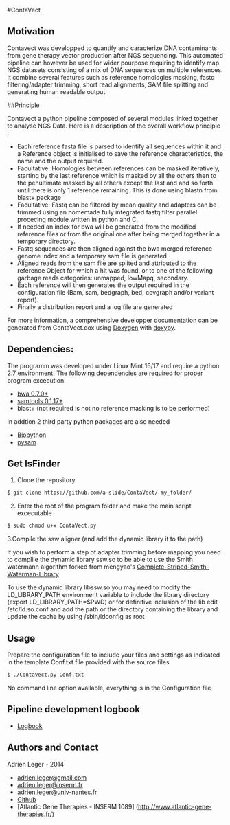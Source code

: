 #ContaVect

## Motivation
Contavect was developped to quantify and caracterize DNA contaminants from gene therapy vector production after NGS sequencing. This automated pipeline can however be used for wider pourpose requiring to identify map NGS datasets consisting of a mix of DNA sequences on multiple references. It combine several features such as reference homologies masking, fastq filtering/adapter trimming, short read alignments, SAM file splitting and generating human readable output.

##Principle

Contavect a python pipeline composed of several modules linked together to analyse NGS Data. Here is a description of the overall workflow principle :

* Each reference fasta file is parsed to identify all sequences within it and a Reference object is initialised to save the reference characteristics, the name and the output required.
* Facultative: Homologies between references can be masked iteratively, starting by the last reference which is masked by all the others then to the penultimate masked by all others except the last and and so forth until there is only 1 reference remaining. This is done using blastn from blast+ package
* Facultative: Fastq can be filtered by mean quality and adapters can be trimmed using an homemade fully integrated fastq filter parallel procecing module written in python and C.
* If needed an index for bwa will be generated from the modified reference files or from the original one after being merged together in a temporary directory.
* Fastq sequences are then aligned against the bwa merged reference genome index and a temporary sam file is generated
* Aligned reads from the sam file are splited and attributed to the reference Object for which a hit was found. or to one of the following garbage reads categories: unmapped, lowMapq, secondary.
* Each reference will then generates the output required in the configuration file (Bam, sam, bedgraph, bed, covgraph and/or variant report).
* Finally a distribution report and a log file are generated 

For more information, a comprehensive developper documentation can be generated from ContaVect.dox using [Doxygen](https://github.com/doxygen/doxygen) with [doxypy](https://github.com/0xCAFEBABE/doxypy).

## Dependencies:

The programm was developed under Linux Mint 16/17 and require a python 2.7 environment.
The following dependencies are required for proper program excecution:

* [bwa 0.7.0+](https://github.com/lh3/bwa)
* [samtools 0.1.17+](https://github.com/samtools/samtools)
* blast+ (not required is not no reference masking is to be performed) 

In addtion 2 third party python packages are also needed 

* [Biopython](https://github.com/biopython/biopython)
* [pysam](https://github.com/pysam-developers/pysam)

## Get IsFinder

1. Clone the repository
``` bash
$ git clone https://github.com/a-slide/ContaVect/ my_folder/
```

2. Enter the root of the program folder and make the main script excecutable
``` bash
$ sudo chmod u+x ContaVect.py
```

3.Compile the ssw aligner (and add the dynamic library it to the path)

If you wish to perform a step of adapter trimming before mapping you need to complile the dynamic library ssw.so to be able to use the Smith watermann algorithm forked from mengyao's [Complete-Striped-Smith-Waterman-Library](https://github.com/mengyao/Complete-Striped-Smith-Waterman-Library)

To use the dynamic library libssw.so you may need to modify the LD_LIBRARY_PATH environment
variable to include the library directory (export LD_LIBRARY_PATH=$PWD) or for definitive
inclusion of the lib edit /etc/ld.so.conf and add the path or the directory containing the
library and update the cache by using /sbin/ldconfig as root

## Usage

Prepare the configuration file to include your files and settings as indicated in the template Conf.txt file provided with the source files

``` bash
$ ./ContaVect.py Conf.txt 
```
No command line option available, everything is in the Configuration file

## Pipeline development logbook
* [Logbook](http://nbviewer.ipython.org/github/a-slide/ContaVect/blob/master/doc/Logbook.ipynb)

## Authors and Contact

Adrien Leger - 2014
* <adrien.leger@gmail.com>
* <adrien.leger@inserm.fr>
* <adrien.leger@univ-nantes.fr>
* [Github](https://github.com/a-slide)
* [Atlantic Gene Therapies - INSERM 1089] (http://www.atlantic-gene-therapies.fr/)




